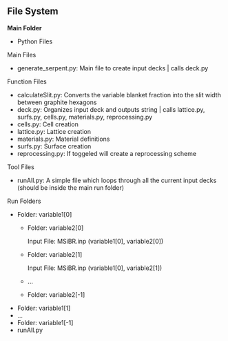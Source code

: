 ## File System
**Main Folder**

- Python Files

Main Files
  - generate_serpent.py: Main file to create input decks | calls deck.py

Function Files
  - calculateSlit.py: Converts the variable blanket fraction into the slit width between graphite hexagons
  - deck.py: Organizes input deck and outputs string | calls lattice.py, surfs.py, cells.py, materials.py, reprocessing.py
  - cells.py: Cell creation
  - lattice.py: Lattice creation
  - materials.py: Material definitions
  - surfs.py: Surface creation
  - reprocessing.py: If toggeled will create a reprocessing scheme

Tool Files
  - runAll.py: A simple file which loops through all the current input decks (should be inside the main run folder)

Run Folders
  - Folder: variable1[0]
    - Folder: variable2[0]
    
        Input File: MSiBR.inp (variable1[0], variable2[0])
    - Folder: variable2[1]

        Input File: MSiBR.inp (variable1[0], variable2[1])
    - ...
    - Folder: variable2[-1]
  - Folder: variable1[1]
  - ...
  - Folder: variable1[-1]
  - runAll.py
